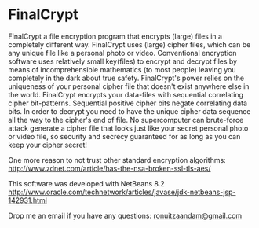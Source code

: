 # FinalCrypt

FinalCrypt a file encryption program that encrypts (large) files in a completely different way.
FinalCrypt uses (large) cipher files, which can be any unique file like a personal photo or video.
Conventional encryption software uses relatively small key(files) to encrypt and decrypt files by means of incomprehensible mathematics (to most people) leaving you completely in the dark about true safety.
FinalCrypt's power relies on the uniqueness of your personal cipher file that doesn't exist anywhere else in the world. FinalCrypt encrypts your data-files with sequential correlating cipher bit-patterns.
Sequential positive cipher bits negate correlating data bits. In order to decrypt you need to have the unique cipher data sequence all the way to the cipher's end of file.
No supercomputer can brute-force attack generate a cipher file that looks just like your secret personal photo or video file, so security and secrecy guaranteed for as long as you can keep your cipher secret!

One more reason to not trust other standard encryption algorithms:
http://www.zdnet.com/article/has-the-nsa-broken-ssl-tls-aes/

This software was developed with NetBeans 8.2
http://www.oracle.com/technetwork/articles/javase/jdk-netbeans-jsp-142931.html

Drop me an email if you have any questions: ronuitzaandam@gmail.com